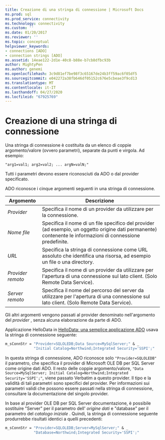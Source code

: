 ```yaml
---
title: Creazione di una stringa di connessione | Microsoft Docs
ms.prod: sql
ms.prod_service: connectivity
ms.technology: connectivity
ms.custom: ''
ms.date: 01/20/2017
ms.reviewer: ''
ms.topic: conceptual
helpviewer_keywords:
- connections [ADO]
- connection strings [ADO]
ms.assetid: 14eae122-2d1e-40c8-b88e-b7cb8dfbc93b
author: MightyPen
ms.author: genemi
ms.openlocfilehash: 3c9d81ef7be98f3c65167de24b3ff59ac6f05df5
ms.sourcegitcommit: e042272a38fb646df05152c676e5cbeae3f9cd13
ms.translationtype: MT
ms.contentlocale: it-IT
ms.lasthandoff: 04/27/2020
ms.locfileid: "67925769"
---
```

# <a name="creating-a-connection-string"></a>Creazione di una stringa di connessione
Una stringa di connessione è costituita da un elenco di coppie argomento/valore (ovvero parametri), separate da punti e virgola. Ad esempio:  
  
```syntax
"arg1=val1; arg2=val2; ... argN=valN;"  
```  
  
 Tutti i parametri devono essere riconosciuti da ADO o dal provider specificato.  
  
 ADO riconosce i cinque argomenti seguenti in una stringa di connessione.  
  
|Argomento|Descrizione|  
|--------------|-----------------|  
|*Provider*|Specifica il nome di un provider da utilizzare per la connessione.|  
|*Nome file*|Specifica il nome di un file specifico del provider (ad esempio, un oggetto origine dati permanente) contenente le informazioni di connessione predefinite.|  
|*URL*|Specifica la stringa di connessione come URL assoluto che identifica una risorsa, ad esempio un file o una directory.|  
|*Provider remoto*|Specifica il nome di un provider da utilizzare per l'apertura di una connessione sul lato client. (Solo Remote Data Service).|  
|*Server remoto*|Specifica il nome del percorso del server da utilizzare per l'apertura di una connessione sul lato client. (Solo Remote Data Service).|  
  
 Gli altri argomenti vengono passati al provider denominato nell'argomento del *provider* , senza alcuna elaborazione da parte di ADO.  
  
 Applicazione HelloData in [HelloData: una semplice applicazione ADO](../../../ado/guide/data/hellodata-a-simple-ado-application.md) usava la stringa di connessione seguente:  
  
```vb
m_sConnStr = "Provider=SQLOLEDB;Data Source=MySqlServer;" & _  
             "Initial Catalog=Northwind;Integrated Security='SSPI';"  
```  
  
 In questa stringa di connessione, ADO riconosce solo `"Provider=SQLOLEDB"` il parametro, che specifica il provider di Microsoft OLE DB per SQL Server come origine dati ADO. Il resto delle coppie argomento/valore, `"Data Source=MySqlServer; Initial Catalog=Northwind;Integrated Security='SSPI';"`, viene passato Verbatim a questo provider. Il tipo e la validità di tali parametri sono specifici del provider. Per informazioni sui parametri validi che possono essere passati nella stringa di connessione, consultare la documentazione del singolo provider.  
  
 In base al provider OLE DB per SQL Server documentazione, è possibile sostituire "Server" per il parametro dell' *origine dati* e "database" per il parametro del *catalogo iniziale* . Quindi, la stringa di connessione seguente produrrebbe risultati identici a quelli precedenti:  
  
```vb
m_sConnStr = "Provider=SQLOLEDB;Server=MySqlServer;" & _  
             "Database=Northwind;Integrated Security='SSPI';"  
```
